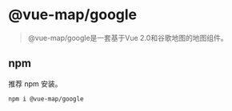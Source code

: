 # @vue-map/google

> @vue-map/google是一套基于Vue 2.0和谷歌地图的地图组件。

## npm

推荐 npm 安装。

```
npm i @vue-map/google
```
